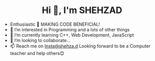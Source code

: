 <h1 align="center">Hi 👋, I'm SHEHZAD</h1>

-    Enthusiastic 💯
MAKING CODE BENEFICIAL!
- 👀 I’m interested in Programming and a lots of other things
- 🌱 I’m currently learning C++, Web Development, JavaScript
- 💞️ I’m looking to collaborate...
- 📫 Reach me on Insta@shehza.d
Looking forward to be a Computer teacher and help others😊
<!---
(https://camo.githubusercontent.com/117d0191569b7e00e69062ce99d26fe9c251dc735c57386b497c75b0b26dda08/68747470733a2f2f63646e2e6472696262626c652e636f6d2f75736572732f313035393538332f73637265656e73686f74732f343137313336372f636f64696e672d667265616b2e676966) photo gif

shehza-d/shehza-d is a ✨ special ✨ repository because its `README.md` (this file) appears on your GitHub profile.
You can click the Preview link to take a look at your changes.
Enthusiastic 💯
Dedicated to Work
Hungry for Experience 😉
I always like to Enjoy my Work that I'm doing
Looking forward to be a Computer teacher and run a Software house😊
--->
